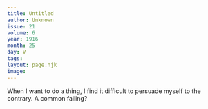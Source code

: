 ```yaml
---
title: Untitled
author: Unknown
issue: 21
volume: 6
year: 1916
month: 25
day: V
tags:
layout: page.njk
image:
---
```

When I want to do a thing, I find it difficult to persuade myself to the contrary. A common failing?


